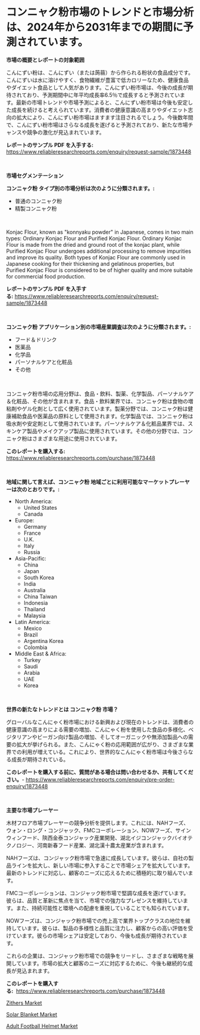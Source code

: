 <p><h1>コンニャク粉市場のトレンドと市場分析は、2024年から2031年までの期間に予測されています。</h1></p><p><strong>市場の概要とレポートの対象範囲</strong></p>
<p><p>こんにずい粉は、こんにずい（または蒟蒻）から作られる粉状の食品成分です。こんにずいは水に溶けやすく、食物繊維が豊富で低カロリーなため、健康食品やダイエット食品として人気があります。こんにずい粉市場は、今後の成長が期待されており、予測期間中に年平均成長率6.5％で成長すると予測されています。最新の市場トレンドや市場予測によると、こんにずい粉市場は今後も安定した成長を続けると考えられています。消費者の健康意識の高まりやダイエット志向の拡大により、こんにずい粉市場はますます注目されるでしょう。今後数年間で、こんにずい粉市場はさらなる成長を遂げると予測されており、新たな市場チャンスや競争の激化が見込まれています。</p></p>
<p><strong>レポートのサンプル PDF を入手する:</strong> <a href="https://www.reliableresearchreports.com/enquiry/request-sample/1873448">https://www.reliableresearchreports.com/enquiry/request-sample/1873448</a></p>
<p>&nbsp;</p>
<p><strong>市場セグメンテーション</strong></p>
<p><strong>コンニャク粉 タイプ別の市場分析は次のように分類されます。:</strong></p>
<p><ul><li>普通のコンニャク粉</li><li>精製コンニャク粉</li></ul></p>
<p>&nbsp;</p>
<p><p>Konjac Flour, known as "konnyaku powder" in Japanese, comes in two main types: Ordinary Konjac Flour and Purified Konjac Flour. Ordinary Konjac Flour is made from the dried and ground root of the konjac plant, while Purified Konjac Flour undergoes additional processing to remove impurities and improve its quality. Both types of Konjac Flour are commonly used in Japanese cooking for their thickening and gelatinous properties, but Purified Konjac Flour is considered to be of higher quality and more suitable for commercial food production.</p></p>
<p><strong>レポートのサンプル PDF を入手する:</strong>&nbsp;<a href="https://www.reliableresearchreports.com/enquiry/request-sample/1873448">https://www.reliableresearchreports.com/enquiry/request-sample/1873448</a></p>
<p>&nbsp;</p>
<p><strong> コンニャク粉 アプリケーション別の市場産業調査は次のように分類されます。:</strong></p>
<p><ul><li>フード＆ドリンク</li><li>医薬品</li><li>化学品</li><li>パーソナルケアと化粧品</li><li>その他</li></ul></p>
<p>&nbsp;</p>
<p><p>コンニャク粉市場の応用分野は、食品・飲料、製薬、化学製品、パーソナルケア＆化粧品、その他が含まれます。食品・飲料業界では、コンニャク粉は食物の増粘剤やゲル化剤として広く使用されています。製薬分野では、コンニャク粉は健康補助食品や医薬品の原料として使用されます。化学製品では、コンニャク粉は吸水剤や安定剤として使用されています。パーソナルケア＆化粧品業界では、スキンケア製品やメイクアップ製品に使用されています。その他の分野では、コンニャク粉はさまざまな用途に使用されています。</p></p>
<p><strong>このレポートを購入する:</strong>&nbsp; <a href="https://www.reliableresearchreports.com/purchase/1873448">https://www.reliableresearchreports.com/purchase/1873448</a></p>
<p>&nbsp;</p>
<p><strong>地域に関して言えば、コンニャク粉 地域ごとに利用可能なマーケットプレーヤーは次のとおりです。:</strong></p>
<p><ul>
    <li>
        North America:
        <ul>
            <li>United States</li>
            <li>Canada</li>
        </ul>
    </li>
    <li>
        Europe:
        <ul>
            <li>Germany</li>
            <li>France</li>
            <li>U.K.</li>
            <li>Italy</li>
            <li>Russia</li>
        </ul>
    </li>
    <li>
        Asia-Pacific:
        <ul>
            <li>China</li>
            <li>Japan</li>
            <li>South Korea</li>
            <li>India</li>
            <li>Australia</li>
            <li>China Taiwan</li>
            <li>Indonesia</li>
            <li>Thailand</li>
            <li>Malaysia</li>
        </ul>
    </li>
    <li>
        Latin America:
        <ul>
            <li>Mexico</li>
            <li>Brazil</li>
            <li>Argentina Korea</li>
            <li>Colombia</li>
        </ul>
    </li>
    <li>
        Middle East & Africa:
        <ul>
            <li>Turkey</li>
            <li>Saudi</li>
            <li>Arabia</li>
            <li>UAE</li>
            <li>Korea</li>
        </ul>
    </li>
    </ul></p>
<p>&nbsp;</p>
<p><strong>世界の新たなトレンドとは コンニャク粉 市場？</strong></p>
<p><p>グローバルなこんにゃく粉市場における新興および現在のトレンドは、消費者の健康意識の高まりによる需要の増加、こんにゃく粉を使用した食品の多様化、ベジタリアンやビーガン向け製品の増加、そしてオーガニックや無添加製品への需要の拡大が挙げられる。また、こんにゃく粉の応用範囲が広がり、さまざまな業界での利用が増えている。これにより、世界的なこんにゃく粉市場は今後さらなる成長が期待されている。</p></p>
<p><strong>このレポートを購入する前に、質問がある場合は問い合わせるか、共有してください。</strong>- <a href="https://www.reliableresearchreports.com/enquiry/pre-order-enquiry/1873448">https://www.reliableresearchreports.com/enquiry/pre-order-enquiry/1873448</a></p>
<p>&nbsp;</p>
<p><strong>主要な市場プレーヤー</strong></p>
<p><p>木材フロア市場プレーヤーの競争分析を提供します。これには、NAHフーズ、ウォン・ロング・コンジャック、FMCコーポレーション、NOWフーズ、サインウィンフード、陝西金泰コンジャック産業開発、湖北イジコンジャックバイオテクノロジー、河南新春フード産業、湖北漢十農太産業が含まれます。</p><p>NAHフーズは、コンジャック粉市場で急速に成長しています。彼らは、自社の製品ラインを拡大し、新しい市場に参入することで市場シェアを拡大しています。最新のトレンドに対応し、顧客のニーズに応えるために積極的に取り組んでいます。</p><p>FMCコーポレーションは、コンジャック粉市場で堅調な成長を遂げています。彼らは、品質と革新に焦点を当て、市場での強力なプレゼンスを維持しています。また、持続可能性と環境への配慮を重視していることでも知られています。</p><p>NOWフーズは、コンジャック粉市場での売上高で業界トップクラスの地位を維持しています。彼らは、製品の多様性と品質に注力し、顧客からの高い評価を受けています。彼らの市場シェアは安定しており、今後も成長が期待されています。</p><p>これらの企業は、コンジャック粉市場での競争をリードし、さまざまな戦略を展開しています。市場の拡大と顧客のニーズに対応するために、今後も継続的な成長が見込まれます。</p></p>
<p><strong>このレポートを購入する:</strong>&nbsp;&nbsp;<a href="https://www.reliableresearchreports.com/purchase/1873448">https://www.reliableresearchreports.com/purchase/1873448</a></p>
<p><p><a href="https://github.com/vimar16th/Market-Research-Report-List-3/blob/main/zithers-market.md">Zithers Market</a></p><p><a href="https://github.com/luckyshygirl/Market-Research-Report-List-3/blob/main/solar-blanket-market.md">Solar Blanket Market</a></p><p><a href="https://github.com/markusgodoy/Market-Research-Report-List-2/blob/main/adult-football-helmet-market.md">Adult Football Helmet Market</a></p></p>